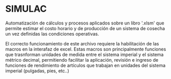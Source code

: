 # SIMULAC
Automatización de cálculos y procesos aplicados sobre un libro '.xlsm' que permite estimar el costo horario y de producción de un sistema de cosecha un vez definidas las condiciones operativas. 

El correcto funcionamiento de este archivo requiere la habilitación de las macros en la interafaz de excel. Estas macros son principalmente funciones que trasnforman unidades de medida entre el sistema imperial y el sistema métrico decimal, permitiendo facilitar  la aplicación, revisión e ingreso de funciones de rendimiento de artículos que trabajan en unidades del sistema imperial (pulgadas, pies, etc..) 
